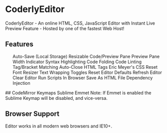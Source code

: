 # CoderlyEditor
CoderlyEditor - An online HTML, CSS, JavaScript Editor with Instant Live Preview Feature - Hosted by one of the fastest Web Host!

## Features
<ul>
Auto-Save (Local Storage)
Resizable Code/Preview Pane
Preview Pane Width Indicator
Syntax Highlighting
Code Folding
Code Linting
Tag/Bracket Matching
Auto-Close HTML Tags
Eric Meyer's CSS Reset
Font Resizer
Text Wrapping Toggles
Reset Editor Defaults
Refresh Editor
Clear Editor
Run Scripts In Browser
Save As HTML File
Dependency Injection
  </ul>
## CodeMirror Keymaps
Sublime
Emmet
Note: If Emmet is enabled the Sublime Keymap will be disabled, and vice-versa.

## Browser Support
Editor works in all modern web browsers and IE10+.
